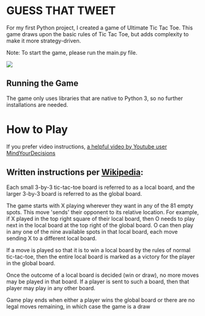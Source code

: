 # GUESS THAT TWEET
For my first Python project, I created a game of Ultimate Tic Tac Toe. This game draws upon the basic rules of Tic Tac Toe, but adds complexity to make it more strategy-driven.

Note: To start the game, please run the main.py file. 

![](Guess-That-Tweet-Play.gif)

## Running the Game

The game only uses libraries that are native to Python 3, so no further installations are needed.

# How to Play
If you prefer video instructions, [a helpful video by Youtube user MindYourDecisions](https://www.youtube.com/watch?v=37PC0bGMiTI)

## Written instructions per [Wikipedia](https://en.wikipedia.org/wiki/Ultimate_tic-tac-toe):

Each small 3-by-3 tic-tac-toe board is referred to as a local board, and the larger 3-by-3 board is referred to as the global board.

The game starts with X playing wherever they want in any of the 81 empty spots. This move 'sends' their opponent to its relative location. For example, if X played in the top right square of their local board, then O needs to play next in the local board at the top right of the global board. O can then play in any one of the nine available spots in that local board, each move sending X to a different local board.

If a move is played so that it is to win a local board by the rules of normal tic-tac-toe, then the entire local board is marked as a victory for the player in the global board.

Once the outcome of a local board is decided (win or draw), no more moves may be played in that board. If a player is sent to such a board, then that player may play in any other board.

Game play ends when either a player wins the global board or there are no legal moves remaining, in which case the game is a draw

